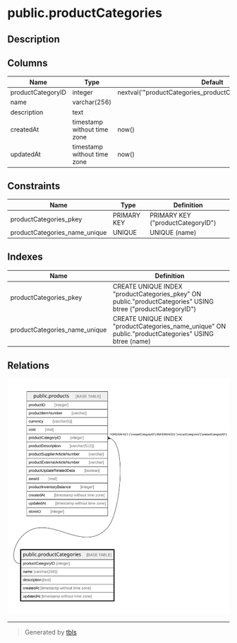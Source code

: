 # public.productCategories

## Description

## Columns

| Name | Type | Default | Nullable | Children | Parents | Comment |
| ---- | ---- | ------- | -------- | -------- | ------- | ------- |
| productCategoryID | integer | nextval('"productCategories_productCategoryID_seq"'::regclass) | false | [public.products](public.products.md) |  |  |
| name | varchar(256) |  | false |  |  |  |
| description | text |  | true |  |  |  |
| createdAt | timestamp without time zone | now() | false |  |  |  |
| updatedAt | timestamp without time zone | now() | false |  |  |  |

## Constraints

| Name | Type | Definition |
| ---- | ---- | ---------- |
| productCategories_pkey | PRIMARY KEY | PRIMARY KEY ("productCategoryID") |
| productCategories_name_unique | UNIQUE | UNIQUE (name) |

## Indexes

| Name | Definition |
| ---- | ---------- |
| productCategories_pkey | CREATE UNIQUE INDEX "productCategories_pkey" ON public."productCategories" USING btree ("productCategoryID") |
| productCategories_name_unique | CREATE UNIQUE INDEX "productCategories_name_unique" ON public."productCategories" USING btree (name) |

## Relations

![er](public.productCategories.svg)

---

> Generated by [tbls](https://github.com/k1LoW/tbls)
